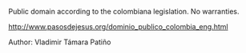 Public domain according to the colombiana legislation. No warranties.

http://www.pasosdejesus.org/dominio_publico_colombia_eng.html

Author: Vladimir Támara Patiño

